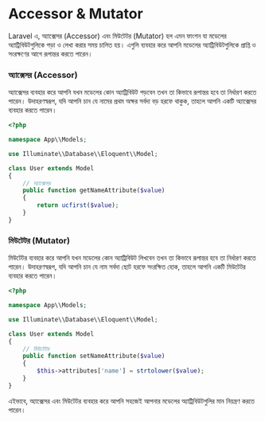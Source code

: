 # <b> Accessor & Mutator </b>
Laravel এ, অ্যাক্সেসর (Accessor) এবং মিউটেটর (Mutator) হল এমন ফাংশন যা মডেলের অ্যাট্রিবিউটগুলিকে পড়া ও লেখা করার সময় চালিত হয়। এগুলি ব্যবহার করে আপনি মডেলের অ্যাট্রিবিউটগুলিকে প্রাপ্তি ও সংরক্ষণের আগে রূপান্তর করতে পারেন।

### অ্যাক্সেসর (Accessor)

অ্যাক্সেসর ব্যবহার করে আপনি যখন মডেলের কোন অ্যাট্রিবিউট পড়বেন তখন তা কিভাবে রূপান্তর হবে তা নির্ধারণ করতে পারেন। উদাহরণস্বরূপ, যদি আপনি চান যে নামের প্রথম অক্ষর সর্বদা বড় হরফে থাকুক, তাহলে আপনি একটি অ্যাক্সেসর ব্যবহার করতে পারেন।

```php
<?php

namespace App\\Models;

use Illuminate\\Database\\Eloquent\\Model;

class User extends Model
{
    // অ্যাক্সেসর
    public function getNameAttribute($value)
    {
        return ucfirst($value);
    }
}

```

### মিউটেটর (Mutator)

মিউটেটর ব্যবহার করে আপনি যখন মডেলের কোন অ্যাট্রিবিউট লিখবেন তখন তা কিভাবে রূপান্তর হবে তা নির্ধারণ করতে পারেন। উদাহরণস্বরূপ, যদি আপনি চান যে নাম সর্বদা ছোট হরফে সংরক্ষিত হোক, তাহলে আপনি একটি মিউটেটর ব্যবহার করতে পারেন।

```php
<?php

namespace App\\Models;

use Illuminate\\Database\\Eloquent\\Model;

class User extends Model
{
    // মিউটেটর
    public function setNameAttribute($value)
    {
        $this->attributes['name'] = strtolower($value);
    }
}

```

এইভাবে, অ্যাক্সেসর এবং মিউটেটর ব্যবহার করে আপনি সহজেই আপনার মডেলের অ্যাট্রিবিউটগুলির মান নিয়ন্ত্রণ করতে পারেন।